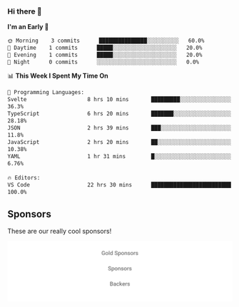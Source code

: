 ### Hi there 👋

<!--
**alexanderniebuhr/alexanderniebuhr** is a ✨ _special_ ✨ repository because its `README.md` (this file) appears on your GitHub profile.

Here are some ideas to get you started:

- 🔭 I’m currently working on ...
- 🌱 I’m currently learning ...
- 👯 I’m looking to collaborate on ...
- 🤔 I’m looking for help with ...
- 💬 Ask me about ...
- 📫 How to reach me: ...
- 😄 Pronouns: ...
- ⚡ Fun fact: ...
-->

<!--START_SECTION:waka-->
**I'm an Early 🐤** 

```text
🌞 Morning    3 commits      ███████████████░░░░░░░░░░   60.0% 
🌆 Daytime    1 commits      █████░░░░░░░░░░░░░░░░░░░░   20.0% 
🌃 Evening    1 commits      █████░░░░░░░░░░░░░░░░░░░░   20.0% 
🌙 Night      0 commits      ░░░░░░░░░░░░░░░░░░░░░░░░░   0.0%

```


📊 **This Week I Spent My Time On** 

```text
💬 Programming Languages: 
Svelte                   8 hrs 10 mins       █████████░░░░░░░░░░░░░░░░   36.3% 
TypeScript               6 hrs 20 mins       ███████░░░░░░░░░░░░░░░░░░   28.18% 
JSON                     2 hrs 39 mins       ███░░░░░░░░░░░░░░░░░░░░░░   11.8% 
JavaScript               2 hrs 20 mins       ██░░░░░░░░░░░░░░░░░░░░░░░   10.38% 
YAML                     1 hr 31 mins        █░░░░░░░░░░░░░░░░░░░░░░░░   6.76%

🔥 Editors: 
VS Code                  22 hrs 30 mins      █████████████████████████   100.0%

```


<!--END_SECTION:waka-->

## Sponsors

These are our really cool sponsors!

<!-- sponsors -->

<!-- sponsors -->

<p align="center">
  <a href="https://github.com/sponsors/alexanderniebuhr">
    <img src='./sponsors.svg'/>
  </a>
</p>
